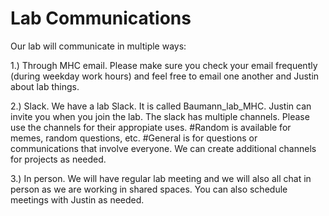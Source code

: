 # Lab Communications

Our lab will communicate in multiple ways:&#x20;

1.) Through MHC email. Please make sure you check your email frequently (during weekday work hours) and feel free to email one another and Justin about lab things.&#x20;

2.) Slack. We have a lab Slack. It is called Baumann\_lab\_MHC. Justin can invite you when you join the lab. The slack has multiple channels. Please use the channels for their appropiate uses. #Random is available for memes, random questions, etc. #General is for questions or communications that involve everyone. We can create additional channels for projects as needed.&#x20;

3.) In person. We will have regular lab meeting and we will also all chat in person as we are working in shared spaces. You can also schedule meetings with Justin as needed.&#x20;
